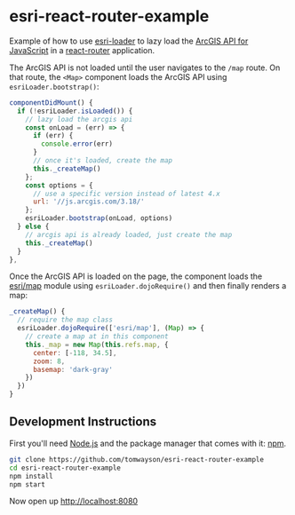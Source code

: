 # esri-react-router-example
Example of how to use [esri-loader](https://github.com/tomwayson/esri-loader) to lazy load the [ArcGIS API for JavaScript](https://developers.arcgis.com/javascript/) in a [react-router](https://github.com/reactjs/react-router-tutorial) application.

The ArcGIS API is not loaded until the user navigates to the `/map` route. On that route, the `<Map>` component loads the ArcGIS API using `esriLoader.bootstrap()`:
```js
componentDidMount() {
  if (!esriLoader.isLoaded()) {
    // lazy load the arcgis api
    const onLoad = (err) => {
      if (err) {
        console.error(err)
      }
      // once it's loaded, create the map
      this._createMap()
    };
    const options = {
      // use a specific version instead of latest 4.x
      url: '//js.arcgis.com/3.18/'
    };
    esriLoader.bootstrap(onLoad, options)
  } else {
    // arcgis api is already loaded, just create the map
    this._createMap()
  }
},
```

Once the ArcGIS API is loaded on the page, the component loads the [esri/map](https://developers.arcgis.com/javascript/3/jsapi/map-amd.html) module using `esriLoader.dojoRequire()` and then finally renders a map:
```js
_createMap() {
  // require the map class
  esriLoader.dojoRequire(['esri/map'], (Map) => {
    // create a map at in this component
    this._map = new Map(this.refs.map, {
      center: [-118, 34.5],
      zoom: 8,
      basemap: 'dark-gray'
    })
  })
}
```

## Development Instructions
First you'll need [Node.js](https://nodejs.org) and the package manager
that comes with it: [npm](https://www.npmjs.com/).

```bash
git clone https://github.com/tomwayson/esri-react-router-example
cd esri-react-router-example
npm install
npm start
```

Now open up [http://localhost:8080](http://localhost:8080)
